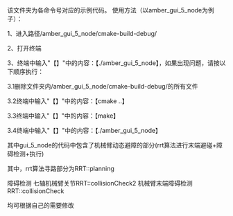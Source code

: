 该文件夹为各命令号对应的示例代码。
使用方法（以amber_gui_5_node为例子）：

1、进入路径/amber_gui_5_node/cmake-build-debug/

2、打开终端

3、终端中输入"【】"中的内容：【./amber_gui_5_node】，如果出现问题，请按以下顺序执行：

  3.1删除文件夹内/amber_gui_5_node/cmake-build-debug/的所有文件
  
  3.2终端中输入"【】"中的内容：【cmake ..】
  
  3.3终端中输入"【】"中的内容：【make】
  
  3.4终端中输入"【】"中的内容：【./amber_gui_5_node】

其中gui_5_node的代码中包含了机械臂动态避障的部分(rrt算法进行末端避碰+障碍检测+执行)

其中，rrt算法寻路部分为RRT::planning

障碍检测   七轴机械臂关节RRT::collisionCheck2    机械臂末端障碍检测RRT::collisionCheck

均可根据自己的需要修改
